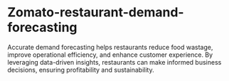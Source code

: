 # Zomato-restaurant-demand-forecasting
Accurate demand forecasting helps restaurants reduce food wastage, improve operational efficiency, and enhance customer experience. By leveraging data-driven insights, restaurants can make informed business decisions, ensuring profitability and sustainability.
